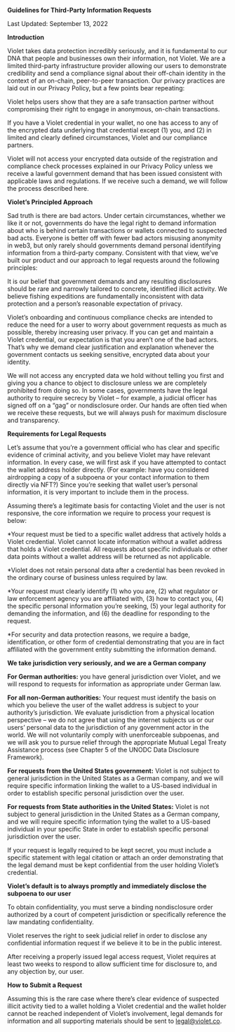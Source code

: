 **Guidelines for Third-Party Information Requests**

Last Updated: September 13, 2022

**Introduction**

Violet takes data protection incredibly seriously, and it is fundamental to our DNA that people and businesses own their information, not Violet. We are a limited third-party infrastructure provider allowing our users to demonstrate credibility and send a compliance signal about their off-chain identity in the context of an on-chain, peer-to-peer transaction. Our privacy practices are laid out in our Privacy Policy, but a few points bear repeating:

Violet helps users show that they are a safe transaction partner without compromising their right to engage in anonymous, on-chain transactions.

If you have a Violet credential in your wallet, no one has access to any of the encrypted data underlying that credential except (1) you, and (2) in limited and clearly defined circumstances, Violet and our compliance partners.

Violet will not access your encrypted data outside of the registration and compliance check processes explained in our Privacy Policy unless we receive a lawful government demand that has been issued consistent with applicable laws and regulations. If we receive such a demand, we will follow the process described here.

**Violet’s Principled Approach**

Sad truth is there are bad actors. Under certain circumstances, whether we like it or not, governments do have the legal right to demand information about who is behind certain transactions or wallets connected to suspected bad acts. Everyone is better off with fewer bad actors misusing anonymity in web3, but only rarely should governments demand personal identifying information from a third-party company. Consistent with that view, we’ve built our product and our approach to legal requests around the following principles:

It is our belief that government demands and any resulting disclosures should be rare and narrowly tailored to concrete, identified illicit activity. We believe fishing expeditions are fundamentally inconsistent with data protection and a person’s reasonable expectation of privacy.

Violet’s onboarding and continuous compliance checks are intended to reduce the need for a user to worry about government requests as much as possible, thereby increasing user privacy. If you can get and maintain a Violet credential, our expectation is that you aren’t one of the bad actors. That’s why we demand clear justification and explanation whenever the government contacts us seeking sensitive, encrypted data about your identity.

We will not access any encrypted data we hold without telling you first and giving you a chance to object to disclosure unless we are completely prohibited from doing so. In some cases, governments have the legal authority to require secrecy by Violet – for example, a judicial officer has signed off on a “gag” or nondisclosure order. Our hands are often tied when we receive these requests, but we will always push for maximum disclosure and transparency.

**Requirements for Legal Requests**

Let’s assume that you’re a government official who has clear and specific evidence of criminal activity, and you believe Violet may have relevant information. In every case, we will first ask if you have attempted to contact the wallet address holder directly. (For example: have you considered airdropping a copy of a subpoena or your contact information to them directly via NFT?) Since you’re seeking that wallet user’s personal information, it is very important to include them in the process.

Assuming there’s a legitimate basis for contacting Violet and the user is not responsive, the core information we require to process your request is below:

*Your request must be tied to a specific wallet address that actively holds a Violet credential. Violet cannot locate information without a wallet address that holds a Violet credential. All requests about specific individuals or other data points without a wallet address will be returned as not applicable.

*Violet does not retain personal data after a credential has been revoked in the ordinary course of business unless required by law.

*Your request must clearly identify (1) who you are, (2) what regulator or law enforcement agency you are affiliated with, (3) how to contact you, (4) the specific personal information you’re seeking, (5) your legal authority for demanding the information, and (6) the deadline for responding to the request.

*For security and data protection reasons, we require a badge, identification, or other form of credential demonstrating that you are in fact affiliated with the government entity submitting the information demand.

**We take jurisdiction very seriously, and we are a German company**

**For German authorities:** you have general jurisdiction over Violet, and we will respond to requests for information as appropriate under German law.

**For all non-German authorities:** Your request must identify the basis on which you believe the user of the wallet address is subject to your authority’s jurisdiction. We evaluate jurisdiction from a physical location perspective – we do not agree that using the internet subjects us or our users’ personal data to the jurisdiction of any government actor in the world. We will not voluntarily comply with unenforceable subpoenas, and we will ask you to pursue relief through the appropriate Mutual Legal Treaty Assistance process (see Chapter 5 of the UNODC Data Disclosure Framework).

**For requests from the United States government:** Violet is not subject to general jurisdiction in the United States as a German company, and we will require specific information linking the wallet to a US-based individual in order to establish specific personal jurisdiction over the user.

**For requests from State authorities in the United States:** Violet is not subject to general jurisdiction in the United States as a German company, and we will require specific information tying the wallet to a US-based individual in your specific State in order to establish specific personal jurisdiction over the user.

If your request is legally required to be kept secret, you must include a specific statement with legal citation or attach an order demonstrating that the legal demand must be kept confidential from the user holding Violet’s credential.

**Violet’s default is to always promptly and immediately disclose the subpoena to our user**

To obtain confidentiality, you must serve a binding nondisclosure order authorized by a court of competent jurisdiction or specifically reference the law mandating confidentiality.

Violet reserves the right to seek judicial relief in order to disclose any confidential information request if we believe it to be in the public interest.

After receiving a properly issued legal access request, Violet requires at least two weeks to respond to allow sufficient time for disclosure to, and any objection by, our user.

**How to Submit a Request**

Assuming this is the rare case where there’s clear evidence of suspected illicit activity tied to a wallet holding a Violet credential and the wallet holder cannot be reached independent of Violet’s involvement, legal demands for information and all supporting materials should be sent to legal@violet.co.




